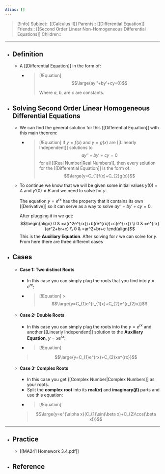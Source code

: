 ```yaml
---
Alias: []
---
```

> [!Info]
> Subject:: [[Calculus II]]
> Parents:: [[Differential Equation]]
> Friends:: [[Second Order Linear Non-Homogeneous Differential Equations]]
> Children:: 
---
- ## Definition
	- A [[Differential Equation]] in the form of:
		- > [!Equation]
		  > $$\large{ay''+by'+cy=0}$$
		  > 
		  > Where $a$, $b$, are $c$ are constants.
- ## Solving Second Order Linear Homogeneous Differential Equations
	- We can find the general solution for this [[Differential Equation]] with this main theorem:
		- > [!Equation]
		  > If $y=f(x)$ and $y=g(x)$ are [[Linearly Independent]] solutions to 
		  > $$ay′′+by′+cy=0$$
		  > for all [[Real Number|Real Numbers]], then every solution for the [[Differential Equation]] is the form of:
		  > $$\large{y=C_{1}f(x)+C_{2}g(x)}$$

	- To continue we know that we will be given some initial values $y(0)=A$ and $y'(0)=B$ and we need to solve for $y$.
	  
	  The equation $y=e^{rx}$ has the property that it contains its own [[Derivative]] so it can serve as a way to solve $ay''+by'+cy=0$.
	  
	  After plugging it in we get:
		  $$\begin{align}
	    0 & =a(r^2e^{rx})+b(re^{rx})+c(e^{rx}) \\
	    0 & =e^{rx}(ar^2+br+c) \\
	    0 & =ar^2+br+c
        \end{align}$$
		  This is the **Auxiliary Equation**. After solving for $r$ we can solve for $y$. From here there are three different cases
- ## Cases
	- #### Case 1: Two distinct Roots
		- In this case you can simply plug the roots that you find into $y=e^{rx}$:
		- > [!Equation]
			  > $$\large{y=C_{1}e^{r_{1}x}+C_{2}e^{r_{2}x}}$$
	- #### Case 2: Double Roots
		- In this case you can simply plug the roots into the $y=e^{rx}$ and another [[Linearly Independent]] solution to the **Auxiliary Equation**, $y=xe^{rx}$:
		- > [!Equation]
		> $$\large{y=C_{1}e^{rx}+C_{2}xe^{rx}}$$
	- #### Case 3: Complex Roots
		- In this case you get [[Complex Number|Complex Numbers]] as your roots.
		- Split the **complex root** into its **real($\alpha$)** and **imaginary($\beta$)** parts and use this equation:
		- > [!Equation]
		 > $$\large{y=e^{\alpha x}(C_{1}\sin(\beta x)+C_{2}\cos(\beta x))}$$
---
- ## Practice
	- [[MA241 Homework 3.4.pdf]]
- ## Reference